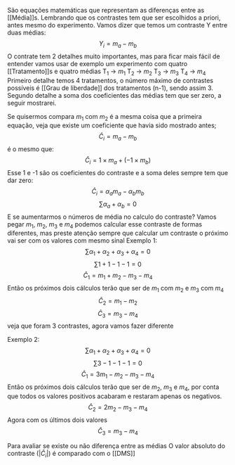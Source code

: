 São equações matemáticas que representam as diferenças entre as [[Média]]s.  Lembrando que os contrastes tem que ser escolhidos a priori, antes mesmo do experimento.
Vamos dizer que temos um contraste Y entre duas médias:
$$Y_i = m_a-m_b$$
O contrate tem 2 detalhes muito importantes, mas para ficar mais fácil de entender vamos  usar de exemplo um experimento com quatro [[Tratamento]]s e quatro médias
T$_1$ -> $m_1$
T$_2$ -> $m_2$
T$_3$ -> $m_3$
T$_4$ -> $m_4$
Primeiro detalhe temos 4 tratamentos, o número máximo de contrastes possíveis é [[Grau de liberdade]] dos tratamentos (n-1), sendo assim 3.
Segundo detalhe a soma dos coeficientes das médias tem que ser zero, a seguir mostrarei.

Se quisermos compara $m_1$ com  $m_2$ é a mesma coisa que a primeira equação, veja que existe um coeficiente que havia sido mostrado antes;
$$\hat{C}_i = m_a-m_b$$ é o mesmo que:
$$\hat{C}_i = 1\times m_a+(-1\times m_b)$$
Esse 1 e -1 são os coeficientes do contraste e a soma deles sempre tem que dar zero:
$$\hat{C}_i = \alpha _am_a-\alpha _bm_b$$
$$\sum{\alpha_a+\alpha_b=0}$$
E se aumentarmos o números de média no calculo do contraste?
 Vamos pegar $m_1$, $m_2$, $m_3$ e $m_4$
 podemos calcular esse contraste de formas diferentes, mas preste atenção sempre que calcular um contraste o próximo vai ser com os valores com mesmo sinal
 Exemplo 1:
 $$\sum{\alpha_1+\alpha_2+\alpha_3+\alpha_4=0}$$
 $$\sum{1+1-1-1=0}$$
$$\hat{C}_1 = m_1+m_2-m_3-m_4$$
Então os próximos dois cálculos terão que ser de $m_1$ com $m_2$ e $m_3$ com $m_4$
$$\hat{C}_2 = m_1-m_2$$
$$\hat{C}_3 = m_3-m_4$$
veja que foram 3 contrastes, agora vamos fazer diferente

 Exemplo 2:
 $$\sum{\alpha_1+\alpha_2+\alpha_3+\alpha_4=0}$$
 $$\sum{3-1-1-1=0}$$
$$\hat{C}_1 = 3m_1-m_2-m_3-m_4$$
Então os próximos dois cálculos terão que ser de $m_2$, $m_3$ e $m_4$, por conta que todos os valores positivos acabaram e restaram apenas os negativos.
$$\hat{C}_2 = 2m_2-m_3-m_4$$
Agora com os últimos dois valores
$$\hat{C}_3 = m_3-m_4$$

Para avaliar se existe ou não diferença entre as médias
O valor absoluto do contraste (|$\hat{C}_i$|) é comparado com o [[DMS]]